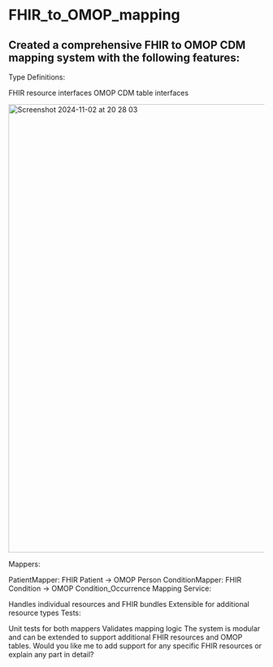# FHIR_to_OMOP_mapping

## Created a comprehensive FHIR to OMOP CDM mapping system with the following features:

Type Definitions:

FHIR resource interfaces
OMOP CDM table interfaces

<img width="883" alt="Screenshot 2024-11-02 at 20 28 03" src="https://github.com/user-attachments/assets/6b806e57-b58d-49a3-845c-034351fce4a2">

Mappers:

PatientMapper: FHIR Patient → OMOP Person
ConditionMapper: FHIR Condition → OMOP Condition_Occurrence
Mapping Service:

Handles individual resources and FHIR bundles
Extensible for additional resource types
Tests:

Unit tests for both mappers
Validates mapping logic
The system is modular and can be extended to support additional FHIR resources and OMOP tables. Would you like me to add support for any specific FHIR resources or explain any part in detail?
